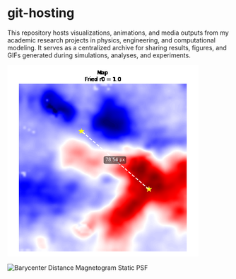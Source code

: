 # git-hosting

This repository hosts visualizations, animations, and media outputs from my academic research projects in physics, engineering, and computational modeling. It serves as a centralized archive for sharing results, figures, and GIFs generated during simulations, analyses, and experiments.

![Barycenter Distance Magnetogram Dynamic PSF](https://raw.githubusercontent.com/Miguel88Alzate/git-hosting/main/barycenter_distance_magnetogram_dynamicPSF.gif)

![Barycenter Distance Magnetogram Static PSF](https://raw.githubusercontent.com/Miguel88Alzate/git-hosting/main/barycenter_distance_magnetogram_staticPSF.gif)


